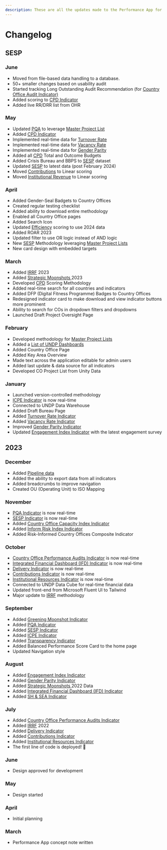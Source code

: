 ```yaml
---
description: These are all the updates made to the Performance App for each month.
---
```


# Changelog

## SESP

### June

* Moved from file-based data handling to a database.
* 50+ smaller changes based on usability audit
* Started tracking Long Outstanding Audit Recommendation (for [Country Office Audit Indicator)](methodology/accountability/country-office-performance-audits.md)
* Added scoring to [CPD Indicator ](methodology/impact/cpd.md)
* Added live RR/DRR list from OHR

### May

* Updated [PQA](methodology/accountability/project-quality-assurance.md) to leverage [Master Project List](methodology/master-project-list.md)
* Added [CPD Indicator](methodology/impact/cpd.md)
* Implemented real-time data for [Turnover Rate](methodology/people/turnover-rate.md)
* Implemented real-time data for [Vacancy Rate](methodology/people/vacancy-rate.md)
* Implemented real-time data for [Gender Parity](methodology/people/gender-parity.md)
* Added all [CPD](methodology/impact/cpd.md) Total and Outcome Budgets
* Added Crisis Bureau and BBPS to [SESP](methodology/values/sesp.md) dataset
* Updated [SESP](methodology/values/sesp.md) to latest data (post February 2024)
* Moved [Contributions](methodology/efficiency/contributions.md) to Linear scoring
* Moved [Institutional Revenue](methodology/efficiency/institutional-resources.md) to Linear scoring

### April

* Added Gender-Seal Badgets to Country Offices
* Created regular testing checklist
* Added ability to download entire methodology
* Enabled all Country Office pages
* Added Search Icon
* Updated [Efficiency](methodology/efficiency/) scoring to use 2024 data
* Added ROAR 2023
* Updated filter to use OR logic instead of AND logic
* New [SESP](methodology/values/sesp.md) Methodology leveraging [Master Project Lists](methodology/master-project-list.md)
* New card design with embedded targets

### March

* Added [IRRF](methodology/impact/irrf.md) 2023
* Added [Strategic Moonshots ](methodology/impact/strategic-plan-moonshots.md)2023
* Developed [CPD](methodology/impact/cpd.md) Scoring Methodology
* Added real-time search for all countries and indicators
* Added DFP (Digital Fitness Programme) Badges to Country Offices
* Redesigned indicator card to make download and view indicator buttons more prominent
* Ability to search for COs in dropdown filters and dropdowns
* Launched Draft Project Oversight Page

### February

* Developed methodology for [Master Project Lists](methodology/master-project-list.md)
* Added a [List of UNDP Dashboards](list-of-undp-dashboards.md)
* Added Country Office Page
* Added Key Area Overview
* Made text across the application editable for admin users
* Added last update & data source for all indicators
* Developed CO Project List from Unity Data

### January

* Launched version-controlled methodology
* [ICPE Indicator](methodology/impact/icpe-scores.md) is now real-time
* Connected to UNDP Data Warehouse
* Added Draft Bureau Page
* Added [Turnover Rate Indicator](methodology/people/turnover-rate.md)
* Added [Vacancy Rate Indicator](methodology/people/vacancy-rate.md)
* Improved [Gender Parity Indicator](methodology/people/gender-parity.md)
* Updated [Engagement Index Indicator](methodology/people/engagement-index.md) with the latest engagement survey

## 2023

### December

* Added [Pipeline data](methodology/efficiency/pipeline.md)
* Added the ability to export data from all indicators
* Added breadcrumbs to improve navigation
* Created OU (Operating Unit) to ISO Mapping

### November

* [PQA Indicator](methodology/accountability/project-quality-assurance.md) is now real-time
* [SESP Indicator](methodology/values/sesp.md) is now real-time
* Added [Country Office Capacity Index Indicator](methodology/unscored-indicators/country-office-capacity-index.md)
* Added [Inform Risk Index Indicator](methodology/unscored-indicators/inform-index.md)
* Added Risk-Informed Country Offices Composite Indicator

### October

* [Country Office Performance Audits Indicator](methodology/unscored-indicators/country-office-capacity-index.md) is now real-time
* [Integrated Financial Dashboard (IFD) Indicator](methodology/accountability/integrated-financial-dashboard-ifd.md) is now real-time
* [Delivery Indicator](methodology/efficiency/delivery.md) is now real-time
* [Contributions Indicator](methodology/efficiency/contributions.md) is now real-time
* [Institutional Resources Indicator](methodology/efficiency/institutional-resources.md) is now real-time
* Connected to UNDP Data Cube for real-time financial data
* Updated front-end from Microsoft Fluent UI to Tailwind
* Major update to [IRRF](methodology/impact/irrf.md) methodology

### September

* Added [Greening Moonshot Indicator](methodology/values/greening-moonshot.md)
* Added [PQA Indicator](methodology/accountability/project-quality-assurance.md)
* Added [SESP Indicator](methodology/values/sesp.md)
* Added [ICPE Indicator](methodology/impact/icpe-scores.md)
* Added [Transparency Indicator](methodology/values/transparency-index.md)
* Added Balanced Performance Score Card to the home page
* Updated Navigation style

### August

* Added [Engagement Index Indicator](methodology/people/engagement-index.md)
* Added [Gender Parity Indicator](methodology/people/gender-parity.md)
* Added [Strategic Moonshots ](methodology/impact/strategic-plan-moonshots.md)2022 Data
* Added [Integrated Financial Dashboard (IFD) Indicator](methodology/accountability/integrated-financial-dashboard-ifd.md)
* Added [SH & SEA Indicator](methodology/values/sh-and-sea.md)

### July

* Added [Country Office Performance Audits Indicator](methodology/unscored-indicators/country-office-capacity-index.md)
* Added [IRRF](methodology/impact/irrf.md) 2022
* Added [Delivery Indicator](methodology/efficiency/delivery.md)
* Added [Contributions Indicator](methodology/efficiency/contributions.md)
* Added [Institutional Resources Indicator](methodology/efficiency/institutional-resources.md)
* The first line of code is deployed! 🎉

### June

* Design approved for development

### May

* Design started

### April

* Initial planning

### March

* Performance App concept note written
